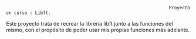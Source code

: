                                                                   Proyecto en curso : Libft.
Este proyecto trata de recrear la libreria libft junto a las funciones del mismo, con el propósito de poder usar mis propias funciones más adelante.
